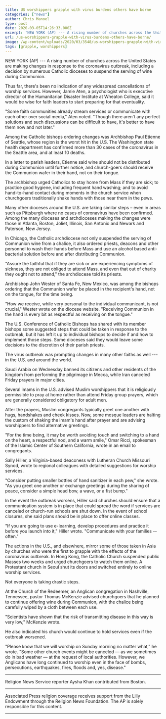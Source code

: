 ```yaml
---
title: US worshippers grapple with virus burdens others have borne
categories: ["news"]
author: Chris Manoel
type: post
date: 2020-03-05T14:26:33.000Z
excerpt: 'NEW YORK (AP) --- A rising number of churches across the United States are making changes in response to the coronavirus outbreak, including a decision by numerous Catholic dioceses to suspend the serving of wine during Communion.Thus far, there''s been no indication of any widespread cancellations of worship services. However, Jamie Aten, a psychologist who&hellip;'
url: /us-worshippers-grapple-with-virus-burdens-others-have-borne/
image: /wp-content/uploads/2020/03/3548/us-worshippers-grapple-with-virus-burdens-others-have-borne.jpg
tags: [grapple, worshippers]
---
```


NEW YORK (AP) --- A rising number of churches across the United States are making changes in response to the coronavirus outbreak, including a decision by numerous Catholic dioceses to suspend the serving of wine during Communion.

Thus far, there's been no indication of any widespread cancellations of worship services. However, Jamie Aten, a psychologist who is executive director of the Humanitarian Disaster Institute at Wheaton College, said it would be wise for faith leaders to start preparing for that eventuality.

"Some faith communities already stream services or communicate with each other over social media," Aten noted. "Though there aren't any perfect solutions and such discussions can be difficult to have, it's better to have them now and not later."

Among the Catholic bishops ordering changes was Archbishop Paul Etienne of Seattle, whose region is the worst hit in the U.S. The Washington state health department has confirmed more than 30 cases of the coronavirus in the Seattle area, and at least 10 deaths.

In a letter to parish leaders, Etienne said wine should not be distributed during Communion until further notice, and church-goers should receive the Communion wafer in their hand, not on their tongue.

The archbishop urged Catholics to stay home from Mass if they are sick; to practice good hygiene, including frequent hand washing; and to avoid hand-to-hand contact during moments in the church service when churchgoers traditionally shake hands with those near them in the pews.

Many other dioceses around the U.S. are taking similar steps – even in areas such as Pittsburgh where no cases of coronavirus have been confirmed. Among the many dioceses and archdioceses making the changes were those in Atlanta, Boston, Joliet, Illinois, San Antonio and Newark and Paterson, New Jersey.

In Chicago, the Catholic archdiocese not only suspended the serving of Communion wine from a chalice, it also ordered priests, deacons and other personnel to wash their hands before Mass and use an alcohol based anti-bacterial solution before and after distributing Communion.

"Assure the faithful that if they are sick or are experiencing symptoms of sickness, they are not obliged to attend Mass, and even that out of charity they ought not to attend," the archdiocese told its priests.

Archbishop John Wester of Santa Fe, New Mexico, was among the bishops ordering that the Communion wafer be placed in the recipient's hand, not on the tongue, for the time being.

"How we receive, while very personal to the individual communicant, is not crucial," Wester wrote on the diocese website. "Receiving Communion in the hand is every bit as respectful as receiving on the tongue."

The U.S. Conference of Catholic Bishops has shared with its member bishops some suggested steps that could be taken in response to the outbreak, but it has left it up to individual bishops to decide if and how to implement those steps. Some dioceses said they would leave some decisions to the discretion of their parish priests.

The virus outbreak was prompting changes in many other faiths as well --- in the U.S. and around the world.

Saudi Arabia on Wednesday banned its citizens and other residents of the kingdom from performing the pilgrimage in Mecca, while Iran canceled Friday prayers in major cities.

Several imams in the U.S. advised Muslim worshippers that it is religiously permissible to pray at home rather than attend Friday group prayers, which are generally considered obligatory for adult men.

After the prayers, Muslim congregants typically greet one another with hugs, handshakes and cheek kisses. Now, some mosque leaders are halting the custom of shaking the imam's hand after prayer and are advising worshippers to find alternative greetings.

"For the time being, it may be worth avoiding touch and switching to a hand on the heart, a respectful nod, and a warm smile," Omar Ricci, spokesman of the Islamic Center of Southern California, wrote in an email to congregants.

Sally Hiller, a Virginia-based deaconess with Lutheran Church Missouri Synod, wrote to regional colleagues with detailed suggestions for worship services.

"Consider putting smaller bottles of hand sanitizer in each pew," she wrote. "As you greet one another or exchange greetings during the sharing of peace, consider a simple head bow, a wave, or a fist bump."

In the event the outbreak worsens, Hiller said churches should ensure that a communication system is in place that could spread the word if services are canceled or church-run schools are shut down. In the event of school closures, she said plans should be in place to offer online classes.

"If you are going to use e-learning, develop procedures and practice it before you launch into it," Hiller wrote. "Communicate with your families -- often."

The actions in the U.S., and elsewhere, mirror some of those taken in Asia by churches who were the first to grapple with the effects of the coronavirus outbreak. In Hong Kong, the Catholic Church suspended public Masses two weeks and urged churchgoers to watch them online. A Protestant church in Seoul shut its doors and switched entirely to online worship services.

Not everyone is taking drastic steps.

At the Church of the Redeemer, an Anglican congregation in Nashville, Tennessee, pastor Thomas McKenzie advised churchgoers that he planned to continue offering wine during Communion, with the chalice being carefully wiped by a cloth between each use.

"Scientists have shown that the risk of transmitting disease in this way is very low," McKenzie wrote.

He also indicated his church would continue to hold services even if the outbreak worsened.

"Please know that we will worship on Sunday morning no matter what," he wrote. "Some other church events might be canceled — as we sometimes do in bad weather — at the request of local authorities. However, we Anglicans have long continued to worship even in the face of bombs, persecutions, earthquakes, fires, floods and, yes, disease."

* * *

Religion News Service reporter Aysha Khan contributed from Boston.

* * *

Associated Press religion coverage receives support from the Lilly Endowment through the Religion News Foundation. The AP is solely responsible for this content.

* * *
